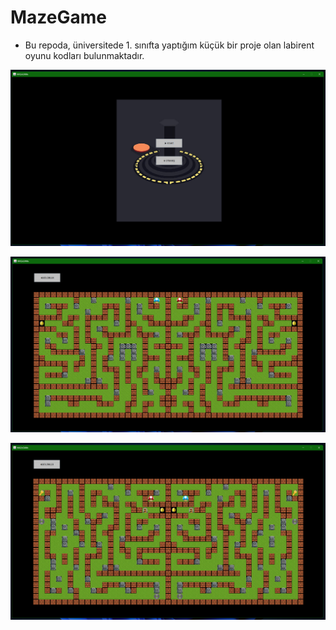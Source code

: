 # MazeGame

* Bu repoda, üniversitede 1. sınıfta yaptığım küçük bir proje olan labirent oyunu kodları bulunmaktadır.


![img](https://github.com/emirkvrak/MazeGame/blob/main/GitReadmeResim/GitMazeGameResim1.png)


![img](https://github.com/emirkvrak/MazeGame/blob/main/GitReadmeResim/GitMazeGameResim2.png)


![img](https://github.com/emirkvrak/MazeGame/blob/main/GitReadmeResim/GitMazeGameResim3.png)